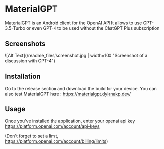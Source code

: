 # MaterialGPT
MaterialGPT is an Android client for the OpenAI API
It allows to use GPT-3.5-Turbo or even GPT-4 to be used without the ChatGPT Plus subscription

## Screenshots

![Alt Text](/readme_files/screenshot.jpg | width=100 "Screenshot of a discussion with GPT-4")

## Installation

Go to the release section and download the build for your device.
You can also test MaterialGPT here : https://materialgpt.dylanakp.dev/

## Usage

Once you've installed the application, enter your openai api key
https://platform.openai.com/account/api-keys

(Don't forget to set a limit, https://platform.openai.com/account/billing/limits)
